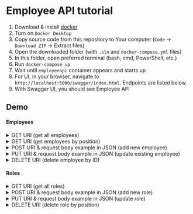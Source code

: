 # Employee API tutorial

1. Download & install [docker]("https://www.docker.com/products/docker-desktop/")
2. Turn on `Docker Desktop`
3. Copy source code from this repository to Your computer (`Code` -> `Download ZIP` -> Extract files)
4. Open the downloaded folder (with `.sln` and `docker-compose.yml` files) 
5. In this folder, open preferred terminal (bash, cmd, PowerShell, etc.)
4. Run `docker-compose up`
5. Wait until `employeeapi` container appears and starts up
6. For UI, in your browser, navigate to `http://localhost:5000/swagger/index.html`. Endpoints are listed below.
7. With Swagger UI, you should see Employee API

## Demo

#### Employees

<details>
<summary>GET URI (get all employees)</summary>
<br>

```
http://localhost:5000/api/employees
```
</details>

<details>
<summary>GET URI (get employees by position)</summary>
<br>

```
http://localhost:5000/api/employees/?position=QA
```
</details>

<details>
<summary>POST URI & request body example in JSON (add new employee)</summary>
<br>

```
http://localhost:5000/api/employees
```
+
```
{
  "firstName": "New",
  "lastName": "Employee",
  "birthDate": "2000-03-22T05:14:25.624Z",
  "homeAddress": "string",
  "currentSalary": 1000,
  "positionName": "QA"
}
```
</details>

<details>
<summary>PUT URI & request body example in JSON (update existing employee)</summary>
<br>

```
{
  "homeAddress": "Some address 123",
  "currentSalary": 990,
  "positionName": ProductOwner
}
```
</details>

<details>
<summary>DELETE URI (delete employee by ID)</summary>
<br>

```
http://localhost:5000/api/employees/f89b1b94-58dd-492a-bdb7-f9ceff13810f
```
</details>


#### Roles

<details>
<summary>GET URI (get all roles)</summary>
<br>

```
http://localhost:5000/api/roles
```
</details>

<details>
<summary>POST URI & request body example in JSON (add new role)</summary>
<br>

```
{
  "position": "InformationAnalist",
  "description": "Writes user stories for developers.",
  "hoursPerWeek": 30
}
```
</details>

<details>
<summary>PUT URI & request body example in JSON (update role)</summary>
<br>

```
{
  "position": "QA",
  "description": "Writes Web API tests and UI tests.",
  "hoursPerWeek": 30
}
```
</details>

<details>
<summary>DELETE URI (delete role by position)</summary>
<br>

```
http://localhost:5000/api/roles/QA
```
</details>
